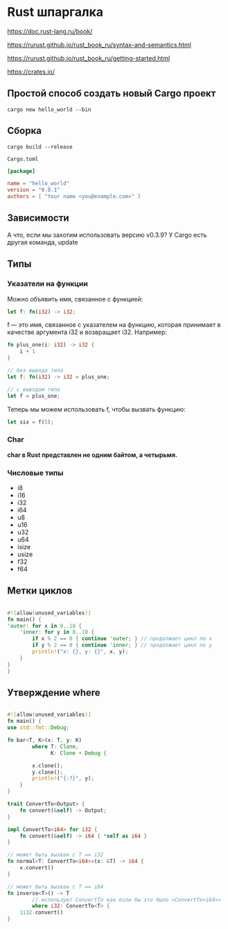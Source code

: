 # Rust шпаргалка

https://doc.rust-lang.ru/book/

https://rurust.github.io/rust_book_ru/syntax-and-semantics.html

https://rurust.github.io/rust_book_ru/getting-started.html

https://crates.io/

## Простой способ создать новый Cargo проект

`cargo new hello_world --bin`

## Сборка

`cargo build --release`

`Cargo.toml`

```toml
[package]

name = "hello_world"
version = "0.0.1"
authors = [ "Your name <you@example.com>" ]
```
## Зависимости

А что, если мы захотим использовать версию v0.3.9? У Cargo есть другая команда, update


## Типы

### Указатели на функции

Можно объявить имя, связанное с функцией:

```rust
let f: fn(i32) -> i32;
```
f — это имя, связанное с указателем на функцию, которая принимает в качестве аргумента i32 и возвращает i32. Например:


```rust
fn plus_one(i: i32) -> i32 {
    i + 1
}

// без вывода типа
let f: fn(i32) -> i32 = plus_one;

// с выводом типа
let f = plus_one;
```
Теперь мы можем использовать f, чтобы вызвать функцию:


```rust
let six = f(5);
```

### Char

**char в Rust представлен не одним байтом, а четырьмя.**

### Числовые типы

- i8
- i16
- i32
- i64
- u8
- u16
- u32
- u64
- isize
- usize
- f32
- f64

## Метки циклов

```rust

#![allow(unused_variables)]
fn main() {
'outer: for x in 0..10 {
    'inner: for y in 0..10 {
        if x % 2 == 0 { continue 'outer; } // продолжает цикл по x
        if y % 2 == 0 { continue 'inner; } // продолжает цикл по y
        println!("x: {}, y: {}", x, y);
    }
}
}

```


## Утверждение where


```rust

#![allow(unused_variables)]
fn main() {
use std::fmt::Debug;

fn bar<T, K>(x: T, y: K)
        where T: Clone,
              K: Clone + Debug {

        x.clone();
        y.clone();
        println!("{:?}", y);
    }
}


```


```rust
trait ConvertTo<Output> {
    fn convert(&self) -> Output;
}

impl ConvertTo<i64> for i32 {
    fn convert(&self) -> i64 { *self as i64 }
}

// может быть вызван с T == i32
fn normal<T: ConvertTo<i64>>(x: &T) -> i64 {
    x.convert()
}

// может быть вызван с T == i64
fn inverse<T>() -> T
        // использует ConvertTo как если бы это было «ConvertTo<i64>»
        where i32: ConvertTo<T> {
    1i32.convert()
}

```

